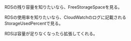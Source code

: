 RDSの残り容量を知りたいなら、FreeStorageSpaceを見る。

RDSの使用率を知りたいなら、CloudWatchのログに記載されるStorageUsedPercentで見る。

RDSは容量が足りなくなったら拡張してくれる。
